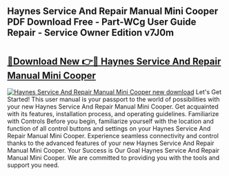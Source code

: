 ## Haynes Service And Repair Manual Mini Cooper PDF Download Free - Part-WCg User Guide Repair - Service Owner Edition v7J0m

# <h2><a href="http://bc82997.oget.top/?id=Haynes+Service+And+Repair+Manual+Mini+Cooper">🔗Download New 👉🔴 Haynes Service And Repair Manual Mini Cooper</a></h2>

[![Haynes Service And Repair Manual Mini Cooper new download](https://i.imgur.com/5g1atiW.png)](http://bc82997.oget.top/?id=Haynes+Service+And+Repair+Manual+Mini+Cooper)
Let's Get Started! This user manual is your passport to the world of possibilities with your new Haynes Service And Repair Manual Mini Cooper. Get acquainted with its features, installation process, and operating guidelines. Familiarize with Controls Before you begin, familiarize yourself with the location and function of all control buttons and settings on your Haynes Service And Repair Manual Mini Cooper. Experience seamless connectivity and control thanks to the advanced features of your new Haynes Service And Repair Manual Mini Cooper. Your Success is Our Goal Haynes Service And Repair Manual Mini Cooper. We are committed to providing you with the tools and support you need.
